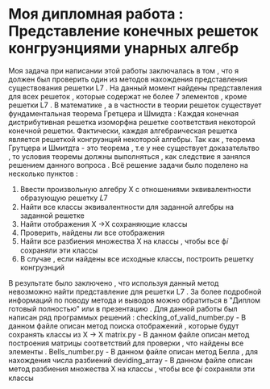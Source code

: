 # Моя дипломная работа : Представление конечных решеток конгруэнциями унарных алгебр 
Моя задача при написании этой работы заключалась в том , что я должен был проверить один из методов нахождения представления существования решетки L7 . На данный момент найдены представления для всех решеток , которые содержат не более 7 элементов , кроме решетки L7 . В математике , а в частности в теории решеток существует фундаментальная теорема Гретцера и Шмидта : Каждая конечная дистрибутивная решетка изоморфна решетке соответствия некоторой конечной решетки. Фактически, каждая алгебраическая решетка является решеткой конгруэнций некоторой алгебры. Так как , теорема Грутцера и Шмитдта - это теорема , т.е у нее существует доказательтво , то условия теоремы должны выполняться , как следствие я занялся решением данного вопроса . Всё решение задачи было поделено на несколько пунктов :

1. Ввести произвольную алгебру X c отношениями эквивалентности образующую решетку 𝐿7
2. Найти все классы эквивалентности для заданной алгебры на заданной решетке 
3. Найти отображения X →X сохраняющие классы 
4. Проверить, найдены ли все отображения 
5. Найти все разбиения множества X на классы , чтобы все ϕ𝑖 сохраняли эти классы 
6. В случае , если найдены все исходные классы, построить решетку конгруэнций 

В результате было заключено , что используя данный метод невозможно найти представление для решетки L7 . За более подробной информаций по поводу метода и выводов можно обратиться в "Диплом готовый полностью" или в презентацию . Для данной работы был написан ряд программых решений :
checking_of_valid_number.py - В данном файле описан метод поиска отображений , которые будут сохранять классы из X -> X 
matrix.py - В данном файле описан метод построения матрицы соответствий для проверки , что найдены все элементы .
Bells_number.py - В данном файле описан метод Белла , для нахождения числа разбиений 
deviding_array - В данном файле описан метод разбиения множества X на классы , чтобы все ϕ𝑖 сохраняли эти классы
